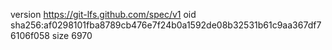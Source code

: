 version https://git-lfs.github.com/spec/v1
oid sha256:af0298101fba8789cb476e7f24b0a1592de08b32531b61c9aa367df76106f058
size 6970
